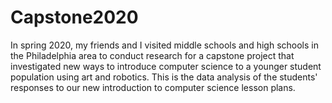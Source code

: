 # Capstone2020

In spring 2020, my friends and I visited middle schools and high schools in the Philadelphia area to conduct research for a capstone project that investigated new ways to introduce computer science to a younger student population using art and robotics. This is the data analysis of the students' responses to our new introduction to computer science lesson plans. 
